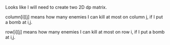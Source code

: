 
Looks like I will need to create two 2D dp matrix.   

column[i][j] means how many enemies I can kill at most on column j, if I put a bomb at i,j.  

row[i][j] means how many enemies  I can kill at most on row i, if I put a bomb at i,j.  

